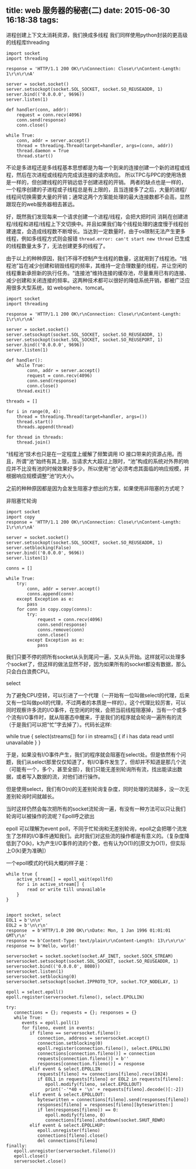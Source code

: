 title: web 服务器的秘密(二)
date: 2015-06-30 16:18:38
tags:
---

进程创建上下文太消耗资源，我们换成多线程
我们同样使用python封装的更高级的线程库threading

```
import socket
import threading

response = 'HTTP/1.1 200 OK\r\nConnection: Close\r\nContent-Length: 1\r\n\r\nA'

server = socket.socket()
server.setsockopt(socket.SOL_SOCKET, socket.SO_REUSEADDR, 1)
server.bind(('0.0.0.0', 9696))
server.listen(1)

def handler(conn, addr):
    request = conn.recv(4096)
    conn.send(response)
    conn.close()

while True:
    conn, addr = server.accept()
    thread = threading.Thread(target=handler, args=(conn, addr))
    thread.daemon = True
    thread.start()
```


不论是多进程还是多线程基本思想都是为每一个到来的连接创建一个新的进程或线程，然后在次进程或线程内完成该连接的请求响应。 所以TPC与PPC的使用场景是一样的，但创建线程的开销远低于创建进程的开销。 两者的缺点也是一样的，一个程序创建的子进程或子线程总是有上限的，且当连接多了之后，大量的进程/线程间切换需要大量的开销；通常这两个方案能处理的最大连接数都不会高，显然跟现在的web服务器相去甚远。

好，既然我们发现每来一个请求创建一个进程/线程，会把大把时间
消耗在创建进程/线程和进程/线程上下文切换中。并且如果我们每个线程处理的速度慢于线程创建速度，会造成线程数不断增长。当达到一定数量时，由于os限制无法产生更多线程，例如多线程方式则会报错
<code>thread.error: can't start new thread</code> 已生成的线程数量太多了，无法创建更多的线程了。

由于以上的种种原因，我们不得不控制产生线程的数量，这就用到了线程池。“线程池”旨在减少创建和销毁线程的频率，其维持一定合理数量的线程，并让空闲的线程重新承担新的执行任务。“连接池”维持连接的缓存池，尽量重用已有的连接、减少创建和关闭连接的频率。这两种技术都可以很好的降低系统开销，都被广泛应用很多大型系统，如 websphere、tomcat。

```
import socket
import threading

response = 'HTTP/1.1 200 OK\r\nConnection: Close\r\nContent-Length: 1\r\n\r\nA'

server = socket.socket()
server.setsockopt(socket.SOL_SOCKET, socket.SO_REUSEADDR, 1)
server.setsockopt(socket.SOL_SOCKET, socket.SO_REUSEPORT, 1)
server.bind(('0.0.0.0', 9696))
server.listen(1)

def handler():
    while True:
        conn, addr = server.accept()
        request = conn.recv(4096)
        conn.send(response)
        conn.close()
    thread.exit()

threads = []

for i in range(0, 4):
    thread = threading.Thread(target=handler, args=())
    thread.start()
    threads.append(thread)

for thread in threads:
    thread.join()
```

“线程池”技术也只是在一定程度上缓解了频繁调用 IO 接口带来的资源占用。而且，所谓“池”始终有其上限，当请求大大超过上限时，“池”构成的系统对外界的响应并不比没有池的时候效果好多少。所以使用“池”必须考虑其面临的响应规模，并根据响应规模调整“池”的大小。

之前的种种原因都是因为会发生阻塞才想出的方案，如果使用非阻塞的方式呢？

非阻塞忙轮询

```
import socket
import copy
response = 'HTTP/1.1 200 OK\r\nConnection: Close\r\nContent-Length: 1\r\n\r\nA'

server = socket.socket()
server.setsockopt(socket.SOL_SOCKET, socket.SO_REUSEADDR, 1)
server.setblocking(False)
server.bind(('0.0.0.0', 9696))
server.listen(1)

conns = []

while True:
    try:
        conn, addr = server.accept()
        conns.append(conn)
    except Exception as e:
        pass
    for conn in copy.copy(conns):
        try:
            request = conn.recv(4096)
            conn.send(response)
            conns.remove(conn)
            conn.close()
        except Exception as e:
            pass
```

我们只要不停的把所有socket从头到尾问一遍，又从头开始。这样就可以处理多个socket了，但这样的做法显然不好，因为如果所有的socket都没有数据，那么只会白白浪费CPU。


select

为了避免CPU空转，可以引进了一个代理（一开始有一位叫做select的代理，后来又有一位叫做poll的代理，不过两者的本质是一样的）。这个代理比较厉害，可以同时观察许多流的I/O事件，在空闲的时候，会把当前线程阻塞掉，当有一个或多个流有I/O事件时，就从阻塞态中醒来，于是我们的程序就会轮询一遍所有的流（于是我们可以把“忙”字去掉了）。代码长这样:

while true {
    select(streams[])
    for i in streams[] {
        if i has data
            read until unavailable
    }
}

于是，如果没有I/O事件产生，我们的程序就会阻塞在select处。但是依然有个问题，我们从select那里仅仅知道了，有I/O事件发生了，但却并不知道是那几个流（可能有一个，多个，甚至全部），我们只能无差别轮询所有流，找出能读出数据，或者写入数据的流，对他们进行操作。

但是使用select，我们有O(n)的无差别轮询复杂度，同时处理的流越多，没一次无差别轮询时间就越长。

当时这样仍然会每次把所有的socket流轮询一遍，有没有一种方法可以只让我们轮询可以被操作的流呢？Epoll呼之欲出

epoll 可以理解为event poll，不同于忙轮询和无差别轮询，epoll之会把哪个流发生了怎样的I/O事件通知我们。此时我们对这些流的操作都是有意义的。（复杂度降低到了O(k)，k为产生I/O事件的流的个数，也有认为O(1)的[原文为O(1)，但实际上O(k)更为准确]）

一个epoll模式的代码大概的样子是：


```
while true {
	active_stream[] = epoll_wait(epollfd)
	for i in active_stream[] {
		read or write till unavailable
	}
}
```

```

import socket, select
EOL1 = b'\n\n'
EOL2 = b'\n\r\n'
response  = b'HTTP/1.0 200 OK\r\nDate: Mon, 1 Jan 1996 01:01:01 GMT\r\n'
response += b'Content-Type: text/plain\r\nContent-Length: 13\r\n\r\n'
response += b'Hello, world!'

serversocket = socket.socket(socket.AF_INET, socket.SOCK_STREAM)
serversocket.setsockopt(socket.SOL_SOCKET, socket.SO_REUSEADDR, 1)
serversocket.bind(('0.0.0.0', 8080))
serversocket.listen(1)
serversocket.setblocking(0)
serversocket.setsockopt(socket.IPPROTO_TCP, socket.TCP_NODELAY, 1)

epoll = select.epoll()
epoll.register(serversocket.fileno(), select.EPOLLIN)

try:
   connections = {}; requests = {}; responses = {}
   while True:
      events = epoll.poll(1)
      for fileno, event in events:
         if fileno == serversocket.fileno():
            connection, address = serversocket.accept()
            connection.setblocking(0)
            epoll.register(connection.fileno(), select.EPOLLIN)
            connections[connection.fileno()] = connection
            requests[connection.fileno()] = b''
            responses[connection.fileno()] = response
         elif event & select.EPOLLIN:
            requests[fileno] += connections[fileno].recv(1024)
            if EOL1 in requests[fileno] or EOL2 in requests[fileno]:
               epoll.modify(fileno, select.EPOLLOUT)
               print('-'*40 + '\n' + requests[fileno].decode()[:-2])
         elif event & select.EPOLLOUT:
            byteswritten = connections[fileno].send(responses[fileno])
            responses[fileno] = responses[fileno][byteswritten:]
            if len(responses[fileno]) == 0:
               epoll.modify(fileno, 0)
               connections[fileno].shutdown(socket.SHUT_RDWR)
         elif event & select.EPOLLHUP:
            epoll.unregister(fileno)
            connections[fileno].close()
            del connections[fileno]
finally:
   epoll.unregister(serversocket.fileno())
   epoll.close()
   serversocket.close()
```